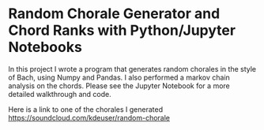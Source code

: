 # Random Chorale Generator and Chord Ranks with Python/Jupyter Notebooks

In this project I wrote a program that generates random chorales in the style of Bach, using Numpy and Pandas. I also performed a markov chain analysis on the chords. Please see the Jupyter Notebook for a more detailed walkthrough and code.

Here is a link to one of the chorales I generated https://soundcloud.com/kdeuser/random-chorale
